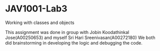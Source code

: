 # JAV1001-Lab3
Working with classes and objects

This assignment was done in group with Jobin Koodathinkal Jose(A00250653)
and myself Sri Hari Sreenivasan(A00272180)
We both did brainstorming in developing the logic and debugging the code.

